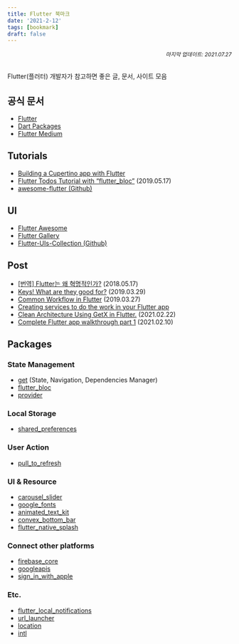 ```yaml
---
title: Flutter 북마크
date: '2021-2-12'
tags: [bookmark]
draft: false
---
```


<div style="font-size: 12px; font-style: italic; text-align: right;">
마지막 업데이트: 2021.07.27
</div>

<!-- - <a href="" target="_blank"></a> -->

<br />

Flutter(플러터) 개발자가 참고하면 좋은 글, 문서, 사이트 모음

## 공식 문서

- <a href="https://flutter-ko.dev/" target="_blank">Flutter</a>
- <a href="https://pub.dev/" target="_blank">Dart Packages</a>
- <a href="https://medium.com/flutter" target="_blank">Flutter Medium</a>

## Tutorials

- <a href="https://github.com/Solido/awesome-flutter" target="_blank">Building a Cupertino app with Flutter</a>
- <a href="https://medium.com/flutter-community/flutter-todos-tutorial-with-flutter-bloc-d9dd833f9df3" target="_blank">Flutter Todos Tutorial with “flutter_bloc”</a> (2019.05.17)
- <a href="https://codelabs.developers.google.com/codelabs/flutter-cupertino#0" target="_blank">awesome-flutter (Github)</a>

## UI

- <a href="https://flutterawesome.com/" target="_blank">Flutter Awesome</a>
- <a href="https://gallery.flutter.dev/#/" target="_blank">Flutter Gallery</a>
- <a href="https://github.com/mohak1283/Flutter-UIs-Collection" target="_blank">Flutter-UIs-Collection (Github)</a>

## Post

- <a href="https://medium.com/@dan_kim/%EB%B2%88%EC%97%AD-flutter%EB%8A%94-%EC%99%9C-%ED%98%81%EB%AA%85%EC%A0%81%EC%9D%B8%EA%B0%80-967c1dfcc5a9" target="_blank">[번역] Flutter는 왜 혁명적인가?</a> (2018.05.17)
- <a href="https://medium.com/flutter/keys-what-are-they-good-for-13cb51742e7d" target="_blank">Keys! What are they good for?</a> (2019.03.29)
- <a href="https://medium.com/@richard.ng/common-workflow-in-flutter-c6d3cbffa776" target="_blank">Common Workflow in Flutter</a> (2019.03.27)
- <a href="https://medium.com/flutter-community/creating-services-to-do-the-work-in-your-flutter-app-93d6c4aa7697" target="_blank">Creating services to do the work in your Flutter app
  </a>
- <a href="https://angad14723.medium.com/clean-architecture-using-getx-in-flutter-b77e398886fe" target="_blank">Clean Architecture Using GetX in Flutter.</a> (2021.02.22)
- <a href="https://medium.com/dreamwod-tech/complete-flutter-app-walkthrough-part-1-4278496698cf" target="_blank">Complete Flutter app walkthrough part 1</a> (2021.02.10)

## Packages

### State Management

- <a href="https://pub.dev/packages/get" target="_blank">get</a> (State, Navigation, Dependencies Manager)
- <a href="https://pub.dev/packages/flutter_bloc" target="_blank">flutter_bloc</a>
- <a href="https://pub.dev/packages/provider" target="_blank">provider</a>

### Local Storage

- <a href="https://pub.dev/packages/shared_preferences" target="_blank">shared_preferences</a>

### User Action

- <a href="https://pub.dev/packages/pull_to_refresh" target="_blank">pull_to_refresh</a>

### UI & Resource

- <a href="https://pub.dev/packages/carousel_slider" target="_blank">carousel_slider</a>
- <a href="https://pub.dev/packages/google_fonts" target="_blank">google_fonts</a>
- <a href="https://pub.dev/packages/animated_text_kit" target="_blank">animated_text_kit</a>
- <a href="https://pub.dev/packages/convex_bottom_bar" target="_blank">convex_bottom_bar</a>
- <a href="https://pub.dev/packages/flutter_native_splash" target="_blank">flutter_native_splash</a>

### Connect other platforms

- <a href="https://pub.dev/packages/firebase_core" target="_blank">firebase_core</a>
- <a href="https://pub.dev/packages/googleapis" target="_blank">googleapis</a>
- <a href="https://pub.dev/packages/sign_in_with_apple" target="_blank">sign_in_with_apple</a>

### Etc.

- <a href="https://pub.dev/packages/flutter_local_notifications" target="_blank">flutter_local_notifications</a>
- <a href="https://pub.dev/packages/url_launcher" target="_blank">url_launcher</a>
- <a href="https://pub.dev/packages/location" target="_blank">location</a>
- <a href="https://pub.dev/packages/intl" target="_blank">intl</a>

<!-- - <a href="" target="_blank"></a> -->
